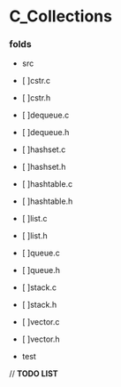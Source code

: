 #  C_Collections

### folds
- src

- [ ]cstr.c
- [ ]cstr.h
- [ ]dequeue.c
- [ ]dequeue.h
- [ ]hashset.c
- [ ]hashset.h
- [ ]hashtable.c
- [ ]hashtable.h
- [ ]list.c
- [ ]list.h
- [ ]queue.c
- [ ]queue.h
- [ ]stack.c
- [ ]stack.h
- [ ]vector.c
- [ ]vector.h

- test

// **TODO LIST**
